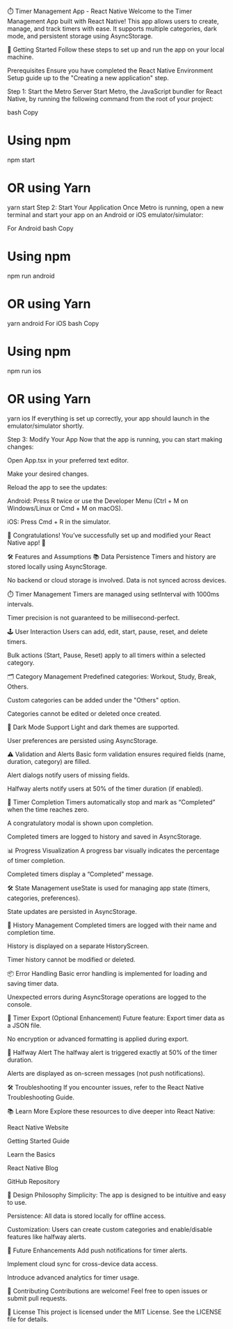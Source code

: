 ⏱️ Timer Management App - React Native
Welcome to the Timer Management App built with React Native! This app allows users to create, manage, and track timers with ease. It supports multiple categories, dark mode, and persistent storage using AsyncStorage.

🚀 Getting Started
Follow these steps to set up and run the app on your local machine.

Prerequisites
Ensure you have completed the React Native Environment Setup guide up to the "Creating a new application" step.

Step 1: Start the Metro Server
Start Metro, the JavaScript bundler for React Native, by running the following command from the root of your project:

bash
Copy
# Using npm
npm start

# OR using Yarn
yarn start
Step 2: Start Your Application
Once Metro is running, open a new terminal and start your app on an Android or iOS emulator/simulator:

For Android
bash
Copy
# Using npm
npm run android

# OR using Yarn
yarn android
For iOS
bash
Copy
# Using npm
npm run ios

# OR using Yarn
yarn ios
If everything is set up correctly, your app should launch in the emulator/simulator shortly.

Step 3: Modify Your App
Now that the app is running, you can start making changes:

Open App.tsx in your preferred text editor.

Make your desired changes.

Reload the app to see the updates:

Android: Press R twice or use the Developer Menu (Ctrl + M on Windows/Linux or Cmd + M on macOS).

iOS: Press Cmd + R in the simulator.

🎉 Congratulations!
You’ve successfully set up and modified your React Native app! 🎉

🛠️ Features and Assumptions
📚 Data Persistence
Timers and history are stored locally using AsyncStorage.

No backend or cloud storage is involved. Data is not synced across devices.

⏱️ Timer Management
Timers are managed using setInterval with 1000ms intervals.

Timer precision is not guaranteed to be millisecond-perfect.

🕹️ User Interaction
Users can add, edit, start, pause, reset, and delete timers.

Bulk actions (Start, Pause, Reset) apply to all timers within a selected category.

🗂️ Category Management
Predefined categories: Workout, Study, Break, Others.

Custom categories can be added under the "Others" option.

Categories cannot be edited or deleted once created.

🌙 Dark Mode Support
Light and dark themes are supported.

User preferences are persisted using AsyncStorage.

⚠️ Validation and Alerts
Basic form validation ensures required fields (name, duration, category) are filled.

Alert dialogs notify users of missing fields.

Halfway alerts notify users at 50% of the timer duration (if enabled).

🎉 Timer Completion
Timers automatically stop and mark as “Completed” when the time reaches zero.

A congratulatory modal is shown upon completion.

Completed timers are logged to history and saved in AsyncStorage.

📊 Progress Visualization
A progress bar visually indicates the percentage of timer completion.

Completed timers display a “Completed” message.

🛠️ State Management
useState is used for managing app state (timers, categories, preferences).

State updates are persisted in AsyncStorage.

📑 History Management
Completed timers are logged with their name and completion time.

History is displayed on a separate HistoryScreen.

Timer history cannot be modified or deleted.

📦 Error Handling
Basic error handling is implemented for loading and saving timer data.

Unexpected errors during AsyncStorage operations are logged to the console.

📝 Timer Export (Optional Enhancement)
Future feature: Export timer data as a JSON file.

No encryption or advanced formatting is applied during export.

🔔 Halfway Alert
The halfway alert is triggered exactly at 50% of the timer duration.

Alerts are displayed as on-screen messages (not push notifications).

🛠️ Troubleshooting
If you encounter issues, refer to the React Native Troubleshooting Guide.

📚 Learn More
Explore these resources to dive deeper into React Native:

React Native Website

Getting Started Guide

Learn the Basics

React Native Blog

GitHub Repository

🎨 Design Philosophy
Simplicity: The app is designed to be intuitive and easy to use.

Persistence: All data is stored locally for offline access.

Customization: Users can create custom categories and enable/disable features like halfway alerts.

🚀 Future Enhancements
Add push notifications for timer alerts.

Implement cloud sync for cross-device data access.

Introduce advanced analytics for timer usage.

🙌 Contributing
Contributions are welcome! Feel free to open issues or submit pull requests.

📄 License
This project is licensed under the MIT License. See the LICENSE file for details.
